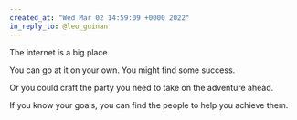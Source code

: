 ```yaml
---
created_at: "Wed Mar 02 14:59:09 +0000 2022"
in_reply_to: @leo_guinan
---
```


The internet is a big place. 

You can go at it on your own. You might find some success.

Or you could craft the party you need to take on the adventure ahead.

If you know your goals, you can find the people to help you achieve them.